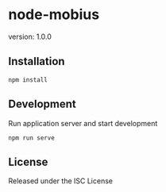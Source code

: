 # node-mobius

version: 1.0.0


## Installation
```
npm install
```

## Development
Run application server and start development
```
npm run serve
```

## License

Released under the ISC License
